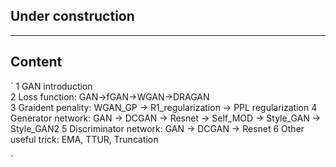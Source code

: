 ## Under construction


----  
## Content
`
1 GAN introduction  
2 Loss function: GAN->fGAN->WGAN->DRAGAN  
3 Graident penality: WGAN_GP -> R1_regularization -> PPL regularization 
4 Generator network: GAN -> DCGAN -> Resnet -> Self_MOD -> Style_GAN -> Style_GAN2
5 Discriminator network: GAN -> DCGAN -> Resnet
6 Other useful trick: EMA, TTUR, Truncation

`

